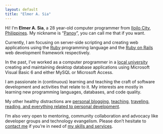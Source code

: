 ```yaml
---
layout: default
title: "Elmer A. Sia"
---
```


Hi! I’m **Elmer A. Sia**, a 28 year-old computer programmer from [Iloilo City, Philippines](http://www.iloilocity.gov.ph/). My nickname is &ldquo;[Panoy](http://twitter.com/panoy_sia)&rdquo;, you can call me that if you want.

Currently, I am focusing on server-side scripting and creating web applications using the [Ruby](https://www.ruby-lang.org/en/) programming language and the [Ruby on Rails](http://rubyonrails.org/) web development framework respectively.

In the past, I’ve worked as a computer programmer in a [local university](http://www.jblfmu.edu.ph/) creating and maintaining desktop database applications using Microsoft Visual Basic 6 and either MySQL or Microsoft Access.

I am passionate in (continuous) learning and teaching the craft of software development and activities that relate to it. My interests are mostly in learning new programming languages, databases, and code quality.

My other healthy distractions are [personal blogging](http://blog.elmersia.com), [teaching](http://www.putshelloworld.com), [traveling](http://travels.elmersia.com), [reading, and everything related to personal development](http://www.readingjourneys.com).

I’m also very open to mentoring, community collaboration and advocacy like developer groups and technology evangelism. Please don’t hesitate to [contact me](http://www.elmersia.com/contact) if you’re in need of [my skills and services](http://www.elmersia.com/services).